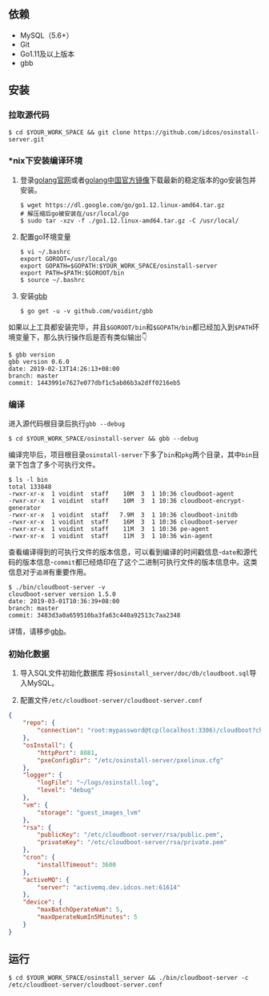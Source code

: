 ## 依赖
- MySQL（5.6+）
- Git
- Go1.11及以上版本
- gbb

## 安装
### 拉取源代码

``` shell
$ cd $YOUR_WORK_SPACE && git clone https://github.com/idcos/osinstall-server.git
```

### *nix下安装编译环境
1. 登录[golang官网](https://golang.org/dl/)或者[golang中国官方镜像](https://golang.google.cn/dl/)下载最新的稳定版本的go安装包并安装。

	```
	$ wget https://dl.google.com/go/go1.12.linux-amd64.tar.gz
	# 解压缩后go被安装在/usr/local/go
	$ sudo tar -xzv -f ./go1.12.linux-amd64.tar.gz -C /usr/local/
	```

1. 配置go环境变量

	``` shell
	$ vi ~/.bashrc
	export GOROOT=/usr/local/go
	export GOPATH=$GOPATH:$YOUR_WORK_SPACE/osinstall-server
	export PATH=$PATH:$GOROOT/bin
    $ source ~/.bashrc
	```

1. 安装[gbb](https://github.com/voidint/gbb)

	``` shell
	$ go get -u -v github.com/voidint/gbb
	```

如果以上工具都安装完毕，并且`$GOROOT/bin`和`$GOPATH/bin`都已经加入到`$PATH`环境变量下，那么执行操作后是否有类似输出👇

```
$ gbb version
gbb version 0.6.0
date: 2019-02-13T14:26:13+08:00
branch: master
commit: 1443991e7627e077dbf1c5ab86b3a2dff0216eb5
```

### 编译
进入源代码根目录后执行`gbb --debug`

``` shell
$ cd $YOUR_WORK_SPACE/osinstall-server && gbb --debug
```
编译完毕后，项目根目录`osinstall-server`下多了`bin`和`pkg`两个目录，其中`bin`目录下包含了多个可执行文件。

``` shell
$ ls -l bin
total 133848
-rwxr-xr-x  1 voidint  staff    10M  3  1 10:36 cloudboot-agent
-rwxr-xr-x  1 voidint  staff    10M  3  1 10:36 cloudboot-encrypt-generator
-rwxr-xr-x  1 voidint  staff   7.9M  3  1 10:36 cloudboot-initdb
-rwxr-xr-x  1 voidint  staff    16M  3  1 10:36 cloudboot-server
-rwxr-xr-x  1 voidint  staff    11M  3  1 10:36 pe-agent
-rwxr-xr-x  1 voidint  staff    11M  3  1 10:36 win-agent
```

查看编译得到的可执行文件的版本信息，可以看到编译的时间戳信息-`date`和源代码的版本信息-`commit`都已经烙印在了这个二进制可执行文件的版本信息中。这类信息对于`追溯`有重要作用。

``` shell
$ ./bin/cloudboot-server -v
cloudboot-server version 1.5.0
date: 2019-03-01T10:36:39+08:00
branch: master
commit: 3483d3a0a659510ba3fa63c440a92513c7aa2348
```

详情，请移步[gbb](https://github.com/voidint/gbb)。

### 初始化数据
1. 导入SQL文件初始化数据库
将`$osinstall_server/doc/db/cloudboot.sql`导入MySQL。

1. 配置文件`/etc/cloudboot-server/cloudboot-server.conf`

``` JSON
{
    "repo": {
        "connection": "root:mypassword@tcp(localhost:3306)/cloudboot?charset=utf8&parseTime=True&loc=Local"
    },
    "osInstall": {
        "httpPort": 8081,
        "pxeConfigDir": "/etc/osinstall-server/pxelinux.cfg"
    },
    "logger": {
        "logFile": "~/logs/osinstall.log",
        "level": "debug"
    },
    "vm": {
        "storage": "guest_images_lvm"
    },
    "rsa": {
        "publicKey": "/etc/cloudboot-server/rsa/public.pem",
        "privateKey": "/etc/cloudboot-server/rsa/private.pem"
    },
    "cron": {
        "installTimeout": 3600
    },
    "activeMQ": {
        "server": "activemq.dev.idcos.net:61614"
    },
    "device": {
        "maxBatchOperateNum": 5,
        "maxOperateNumIn5Minutes": 5
    }
}
```

## 运行

``` shell
$ cd $YOUR_WORK_SPACE/osinstall_server && ./bin/cloudboot-server -c /etc/cloudboot-server/cloudboot-server.conf
```